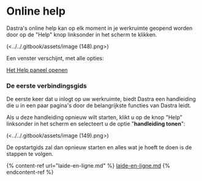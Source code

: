 # Online help

Dastra's online help kan op elk moment in je werkruimte geopend worden door op de "Help" knop linksonder in het scherm te klikken.

(<../../.gitbook/assets/image (148).png>)

Een venster verschijnt, met alle opties:

[Het Help paneel openen](<../../.gitbook/assets/Capture web\_3-5-2022\_153323\_app.dastra.eu.jpeg>)

### De eerste verbindingsgids

De eerste keer dat u inlogt op uw werkruimte, biedt Dastra een handleiding die u in een paar pagina's door de belangrijkste functies van Dastra leidt.

Als u deze handleiding opnieuw wilt starten, klikt u op de knop "Help" linksonder in het scherm en selecteert u de optie "**handleiding tonen**":&#x20;

(<../../.gitbook/assets/image (149).png>)

De opstartgids zal dan opnieuw starten en alles wat je hoeft te doen is de stappen te volgen.

{% content-ref url="laide-en-ligne.md" %}
[laide-en-ligne.md](laide-en-ligne.md)
{% endcontent-ref %}
